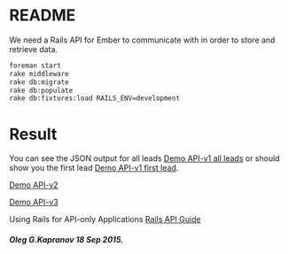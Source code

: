 README
======

We need a Rails API for Ember to communicate with in order to store and
retrieve data.

```bash
foreman start
rake middleware
rake db:migrate
rake db:populate
rake db:fixtures:load RAILS_ENV=development
```

Result
==================
You can see the JSON output for all leads [Demo API-v1 all leads](http://212.26.132.121:2275/v1)
or should show you the first lead [Demo API-v1 first lead](http://212.26.132.121:2275/v1/leads/441287712.json).

[Demo API-v2](http://212.26.132.121:2275/v2)

[Demo API-v3](http://212.26.132.121:2275/v3)


Using Rails for API-only Applications [Rails API Guide](http://edgeguides.rubyonrails.org/api_app.html)
##### Oleg G.Kapranov 18 Sep 2015.
